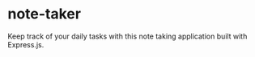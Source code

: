 # note-taker
Keep track of your daily tasks with this note taking application built with Express.js.
